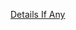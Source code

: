 [Details If Any](https://github.com/deathbybandaid/piholeparser/blob/master/RecentRunLogs/parsingscripts/AdguardEnglishFilter.md)

